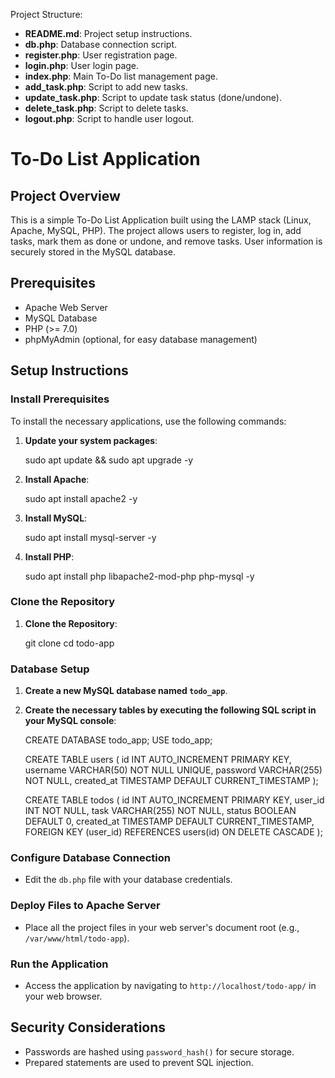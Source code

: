 Project Structure:

- **README.md**: Project setup instructions.
- **db.php**: Database connection script.
- **register.php**: User registration page.
- **login.php**: User login page.
- **index.php**: Main To-Do list management page.
- **add_task.php**: Script to add new tasks.
- **update_task.php**: Script to update task status (done/undone).
- **delete_task.php**: Script to delete tasks.
- **logout.php**: Script to handle user logout.

# To-Do List Application

## Project Overview
This is a simple To-Do List Application built using the LAMP stack (Linux, Apache, MySQL, PHP). The project allows users to register, log in, add tasks, mark them as done or undone, and remove tasks. User information is securely stored in the MySQL database.

## Prerequisites
- Apache Web Server
- MySQL Database
- PHP (>= 7.0)
- phpMyAdmin (optional, for easy database management)

## Setup Instructions

### Install Prerequisites
To install the necessary applications, use the following commands:

1. **Update your system packages**:
   
   sudo apt update && sudo apt upgrade -y

2. **Install Apache**:

   sudo apt install apache2 -y

3. **Install MySQL**:

   sudo apt install mysql-server -y

4. **Install PHP**:

   sudo apt install php libapache2-mod-php php-mysql -y

### Clone the Repository
1. **Clone the Repository**:

   git clone <repository-url>
   cd todo-app

### Database Setup
1. **Create a new MySQL database named `todo_app`**.
2. **Create the necessary tables by executing the following SQL script in your MySQL console**:

   CREATE DATABASE todo_app;
   USE todo_app;

   CREATE TABLE users (
     id INT AUTO_INCREMENT PRIMARY KEY,
     username VARCHAR(50) NOT NULL UNIQUE,
     password VARCHAR(255) NOT NULL,
     created_at TIMESTAMP DEFAULT CURRENT_TIMESTAMP
   );

   CREATE TABLE todos (
     id INT AUTO_INCREMENT PRIMARY KEY,
     user_id INT NOT NULL,
     task VARCHAR(255) NOT NULL,
     status BOOLEAN DEFAULT 0,
     created_at TIMESTAMP DEFAULT CURRENT_TIMESTAMP,
     FOREIGN KEY (user_id) REFERENCES users(id) ON DELETE CASCADE
   );

### Configure Database Connection
- Edit the `db.php` file with your database credentials.

### Deploy Files to Apache Server
- Place all the project files in your web server's document root (e.g., `/var/www/html/todo-app`).

### Run the Application
- Access the application by navigating to `http://localhost/todo-app/` in your web browser.

## Security Considerations
- Passwords are hashed using `password_hash()` for secure storage.
- Prepared statements are used to prevent SQL injection.
